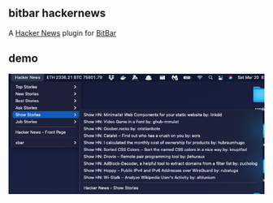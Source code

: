 ## bitbar hackernews

A [Hacker News](https://news.ycombinator.com/) plugin for [BitBar](https://github.com/matryer/xbar)

## demo

![](./demo.png)
